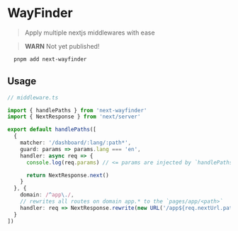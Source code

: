 # WayFinder
> Apply multiple nextjs middlewares with ease

> **WARN**
> Not yet published!

```sh
  pnpm add next-wayfinder
```


## Usage
```ts
// middleware.ts

import { handlePaths } from 'next-wayfinder'
import { NextResponse } from 'next/server'

export default handlePaths([
  {
    matcher: '/dashboard/:lang/:path*',
    guard: params => params.lang === 'en',
    handler: async req => {
      console.log(req.params) // <= params are injected by `handlePaths`

      return NextResponse.next()
    }
  }, {
    domain: /^app\./,
    // rewrites all routes on domain app.* to the `pages/app/<path>`
    handler: req => NextResponse.rewrite(new URL('/app${req.nextUrl.pathname}', req.url))
  }
])
```
